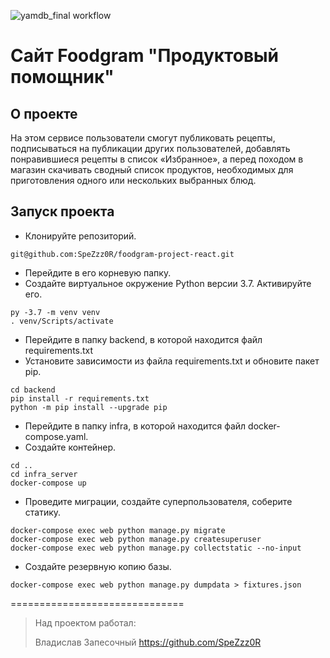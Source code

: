 ![yamdb_final workflow](https://github.com/SpeZzz0R/yamdb_final/actions/workflows/yamdb_workflow.yml/badge.svg)

# Сайт Foodgram "Продуктовый помощник"

## О проекте
На этом сервисе пользователи смогут публиковать рецепты, подписываться на публикации других пользователей, добавлять понравившиеся рецепты в список «Избранное», а перед походом в магазин скачивать сводный список продуктов, необходимых для приготовления одного или нескольких выбранных блюд.

## Запуск проекта
* Клонируйте репозиторий.
```
git@github.com:SpeZzz0R/foodgram-project-react.git
```
* Перейдите в его корневую папку.
* Создайте виртуальное окружение Python версии 3.7. Активируйте его.
```
py -3.7 -m venv venv
. venv/Scripts/activate
```
* Перейдите в папку backend, в которой находится файл requirements.txt
* Установите зависимости из файла requirements.txt и обновите пакет pip.
```
cd backend
pip install -r requirements.txt
python -m pip install --upgrade pip
```
* Перейдите в папку infra, в которой находится файл docker-compose.yaml.
* Создайте контейнер.
```
cd ..
cd infra_server
docker-compose up
```
* Проведите миграции, создайте суперпользователя, соберите статику.
```
docker-compose exec web python manage.py migrate
docker-compose exec web python manage.py createsuperuser
docker-compose exec web python manage.py collectstatic --no-input 
```
* Создайте резервную копию базы.
```
docker-compose exec web python manage.py dumpdata > fixtures.json 
```

==============================

> Над проектом работал:  
>
> Владислав Запесочный https://github.com/SpeZzz0R  
> 
